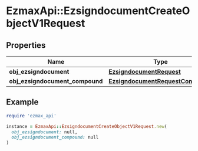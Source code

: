 # EzmaxApi::EzsigndocumentCreateObjectV1Request

## Properties

| Name | Type | Description | Notes |
| ---- | ---- | ----------- | ----- |
| **obj_ezsigndocument** | [**EzsigndocumentRequest**](EzsigndocumentRequest.md) |  | [optional] |
| **obj_ezsigndocument_compound** | [**EzsigndocumentRequestCompound**](EzsigndocumentRequestCompound.md) |  | [optional] |

## Example

```ruby
require 'ezmax_api'

instance = EzmaxApi::EzsigndocumentCreateObjectV1Request.new(
  obj_ezsigndocument: null,
  obj_ezsigndocument_compound: null
)
```

